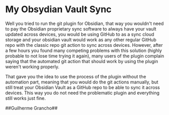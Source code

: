 # My Obsydian Vault Sync

Well you tried to run the git plugin for Obsidian, that way you wouldn't need to pay the Obsidian proprietary sync software to always have your vault updated across devices, you would be using GitHub to as a sync cloud storage and your obsidian vault would work as any other regular GitHub repo with the classic repo git action to sync across devices. However, after a few hours you found many competing problems with this solution (highly probable to not lose time trying it again), many users of the plugin complain saying that the automated git action that should work by using the plugin weren't working properly.

That gave you the idea to use the process of the plugin without the automation part, meaning that you would do the git actions manually, but still treat your Obsidian Vault as a GitHub repo to be able to sync it across devices. This way you do not need the problematic plugin and everything still works just fine.

##Guilherme Grancho##
